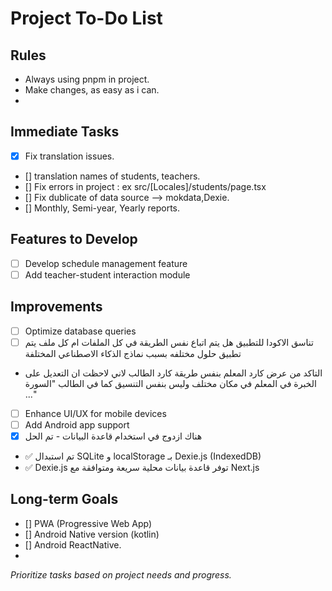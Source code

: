 # Project To-Do List
## Rules
* Always using pnpm in project.
* Make changes, as easy as i can.
* 

## Immediate Tasks
- [x] Fix translation issues.
- []  translation names of students, teachers.
- []  Fix errors in project : ex  src/[Locales]/students/page.tsx
- []  Fix dublicate of data source --> mokdata,Dexie. 
- []  Monthly, Semi-year, Yearly reports.

## Features to Develop
- [ ] Develop schedule management feature
- [ ] Add teacher-student interaction module

## Improvements
- [ ] Optimize database queries 
- [ ] تناسق الاكودا للتطبيق
هل يتم اتباع نفس الطريقة في كل الملفات ام كل ملف يتم تطبيق حلول مختلفه بسبب نماذج الذكاء الاصطناعي المختلفة
- التاكد من عرض كارد المعلم بنفس طريقة كارد الطالب
لاني لاحظت ان التعديل على الخبرة في المعلم في مكان مختلف وليس بنفس التنسيق كما في الطالب "السورة ..."
- [ ] Enhance UI/UX for mobile devices
- [ ] Add Android app support 
- [x] هناك ازدوج في استخدام قاعدة البيانات - تم الحل
- ✅ تم استبدال SQLite و localStorage بـ Dexie.js (IndexedDB)
- ✅ Dexie.js توفر قاعدة بيانات محلية سريعة ومتوافقة مع Next.js

## Long-term Goals
- [] PWA (Progressive Web App)
- [] Android Native version (kotlin)    
- [] Android ReactNative.
- 

*Prioritize tasks based on project needs and progress.*

